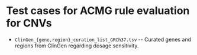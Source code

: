 # Test cases for ACMG rule evaluation for CNVs

- `ClinGen_{gene,region}_curation_list_GRCh37.tsv` -- 
  Curated genes and regions from ClinGen regarding dosage sensitivity.

